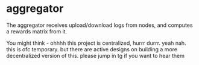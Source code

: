 aggregator
==========

The aggregator receives upload/download logs from nodes, and computes a rewards matrix from it.

You might think - ohhhh this project is centralized, hurrr durrr. yeah nah. this is ofc temporary. but there are active designs on building a more decentralized version of this. please jump in tg if you want to hear them